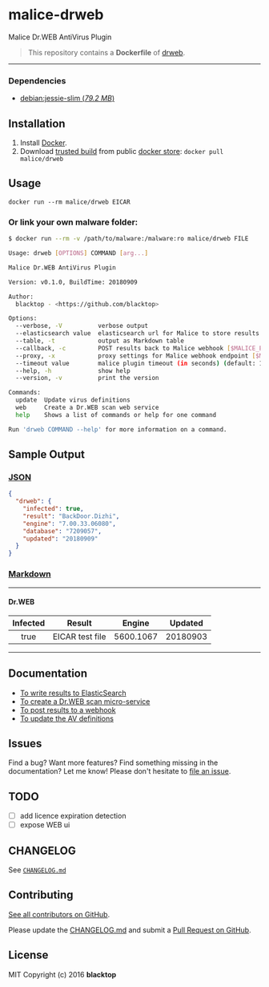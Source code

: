 # malice-drweb


Malice Dr.WEB AntiVirus Plugin

> This repository contains a **Dockerfile** of [drweb](https://www.drweb.com/).

---

### Dependencies

- [debian:jessie-slim (_79.2 MB_\)](https://hub.docker.com/_/debian/)

## Installation

1. Install [Docker](https://www.docker.com/).
2. Download [trusted build](https://store.docker.com/community/images/malice/drweb) from public [docker store](https://store.docker.com): `docker pull malice/drweb`

## Usage

```
docker run --rm malice/drweb EICAR
```

### Or link your own malware folder:

```bash
$ docker run --rm -v /path/to/malware:/malware:ro malice/drweb FILE

Usage: drweb [OPTIONS] COMMAND [arg...]

Malice Dr.WEB AntiVirus Plugin

Version: v0.1.0, BuildTime: 20180909

Author:
  blacktop - <https://github.com/blacktop>

Options:
  --verbose, -V          verbose output
  --elasticsearch value  elasticsearch url for Malice to store results [$MALICE_ELASTICSEARCH_URL]
  --table, -t            output as Markdown table
  --callback, -c         POST results back to Malice webhook [$MALICE_ENDPOINT]
  --proxy, -x            proxy settings for Malice webhook endpoint [$MALICE_PROXY]
  --timeout value        malice plugin timeout (in seconds) (default: 120) [$MALICE_TIMEOUT]
  --help, -h             show help
  --version, -v          print the version

Commands:
  update  Update virus definitions
  web     Create a Dr.WEB scan web service
  help    Shows a list of commands or help for one command

Run 'drweb COMMAND --help' for more information on a command.
```

## Sample Output

### [JSON](https://github.com/malice-plugins/drweb/blob/master/docs/results.json)

```json
{
  "drweb": {
    "infected": true,
    "result": "BackDoor.Dizhi",
    "engine": "7.00.33.06080",
    "database": "7209057",
    "updated": "20180909"
  }
}
```

### [Markdown](https://github.com/malice-plugins/drweb/blob/master/docs/SAMPLE.md)

---

#### Dr.WEB

| Infected |     Result      |  Engine   | Updated  |
| :------: | :-------------: | :-------: | :------: |
|   true   | EICAR test file | 5600.1067 | 20180903 |

---

## Documentation

- [To write results to ElasticSearch](https://github.com/malice-plugins/drweb/blob/master/docs/elasticsearch.md)
- [To create a Dr.WEB scan micro-service](https://github.com/malice-plugins/drweb/blob/master/docs/web.md)
- [To post results to a webhook](https://github.com/malice-plugins/drweb/blob/master/docs/callback.md)
- [To update the AV definitions](https://github.com/malice-plugins/drweb/blob/master/docs/update.md)

## Issues

Find a bug? Want more features? Find something missing in the documentation? Let me know! Please don't hesitate to [file an issue](https://github.com/malice-plugins/drweb/issues/new).

## TODO

- [ ] add licence expiration detection
- [ ] expose WEB ui

## CHANGELOG

See [`CHANGELOG.md`](https://github.com/malice-plugins/drweb/blob/master/CHANGELOG.md)

## Contributing

[See all contributors on GitHub](https://github.com/malice-plugins/drweb/graphs/contributors).

Please update the [CHANGELOG.md](https://github.com/malice-plugins/drweb/blob/master/CHANGELOG.md) and submit a [Pull Request on GitHub](https://help.github.com/articles/using-pull-requests/).

## License

MIT Copyright (c) 2016 **blacktop**
